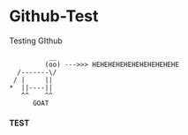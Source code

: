 # Github-Test
Testing GIthub

```
          __         
         (oo) --->>> HEHEHEHEHEHEHEHEHEHEHE
  /-------\/    
 / |     ||     
*  ||----||         
   ^^    ^^      
      GOAT
```

#### TEST ####
